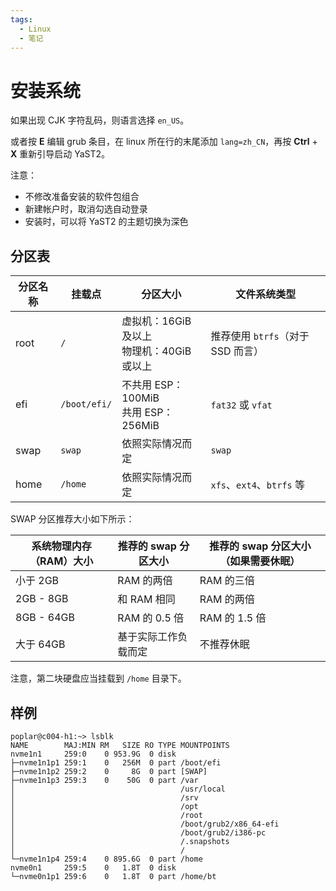 ```yaml
---
tags:
  - Linux
  - 笔记
---
```


# 安装系统

如果出现 CJK 字符乱码，则语言选择 `en_US`。

或者按 **E** 编辑 grub 条目，在 linux 所在行的末尾添加 `lang=zh_CN`，再按 **Ctrl** + **X** 重新引导启动 YaST2。

注意：

- 不修改准备安装的软件包组合
- 新建帐户时，取消勾选自动登录
- 安装时，可以将 YaST2 的主题切换为深色

## 分区表

|分区名称|挂载点|分区大小|文件系统类型|
|---|---|---|---|
|root|`/`|虚拟机：16GiB 及以上<br />物理机：40GiB 或以上|推荐使用 `btrfs`（对于 SSD 而言）|
|efi|`/boot/efi/`|不共用 ESP：100MiB<br />共用 ESP：256MiB|`fat32` 或 `vfat`|
|swap|`swap`|依照实际情况而定|`swap`|
|home|`/home`|依照实际情况而定|`xfs`、`ext4`、`btrfs` 等|

SWAP 分区推荐大小如下所示：

|系统物理内存（RAM）大小|推荐的 swap 分区大小|推荐的 swap 分区大小（如果需要休眠）|
|---|---|---|
|小于 2GB|RAM 的两倍|RAM 的三倍|
|2GB - 8GB|和 RAM 相同|RAM 的两倍|
|8GB - 64GB|RAM 的 0.5 倍|RAM 的 1.5 倍|
|大于 64GB|基于实际工作负载而定|不推荐休眠|

注意，第二块硬盘应当挂载到 `/home` 目录下。

## 样例

```
poplar@c004-h1:~> lsblk
NAME        MAJ:MIN RM   SIZE RO TYPE MOUNTPOINTS
nvme1n1     259:0    0 953.9G  0 disk 
├─nvme1n1p1 259:1    0   256M  0 part /boot/efi
├─nvme1n1p2 259:2    0     8G  0 part [SWAP]
├─nvme1n1p3 259:3    0    50G  0 part /var
│                                     /usr/local
│                                     /srv
│                                     /opt
│                                     /root
│                                     /boot/grub2/x86_64-efi
│                                     /boot/grub2/i386-pc
│                                     /.snapshots
│                                     /
└─nvme1n1p4 259:4    0 895.6G  0 part /home
nvme0n1     259:5    0   1.8T  0 disk 
└─nvme0n1p1 259:6    0   1.8T  0 part /home/bt
```